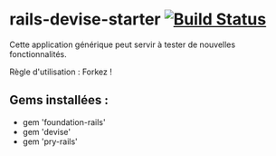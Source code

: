# rails-devise-starter [![Build Status](https://travis-ci.org/simplonco/rails-devise-starter.svg?branch=master)](https://travis-ci.org/simplonco/rails-devise-starter)

Cette application générique peut servir à tester de nouvelles fonctionnalités.

Règle d'utilisation : Forkez !

## Gems installées :
* gem 'foundation-rails'
* gem 'devise'
* gem 'pry-rails'
